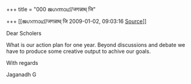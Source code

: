+++
title = "000 ജഗന്നാഥ്/जगन्नाथ् जि"

+++
[[ജഗന്നാഥ്/जगन्नाथ् जि	2009-01-02, 09:03:16 [Source](https://groups.google.com/g/bvparishat/c/ry4713TxiuQ)]]



Dear Scholers  
  
What is our action plan for one year. Beyond discussions and debate we  
have to produce some creative output to achive our goals.  
  
With regards  
  
Jaganadh G  

